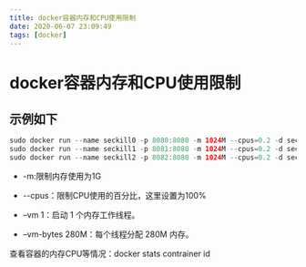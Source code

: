 ```yaml
---
title: docker容器内存和CPU使用限制
date: 2020-06-07 23:09:49
tags: [docker]
---
```


# docker容器内存和CPU使用限制

## 示例如下

```java
sudo docker run --name seckill0 -p 8080:8080 -m 1024M --cpus=0.2 -d seckill:v0
sudo docker run --name seckill1 -p 8081:8080 -m 1024M --cpus=0.2 -d seckill:v0
sudo docker run --name seckill2 -p 8082:8080 -m 1024M --cpus=0.2 -d seckill:v0
```

- -m:限制内存使用为1G

- --cpus：限制CPU使用的百分比，这里设置为100%

- –vm 1：启动 1 个内存工作线程。

- –vm-bytes 280M：每个线程分配 280M 内存。

  

查看容器的内存CPU等情况：docker stats contrainer id